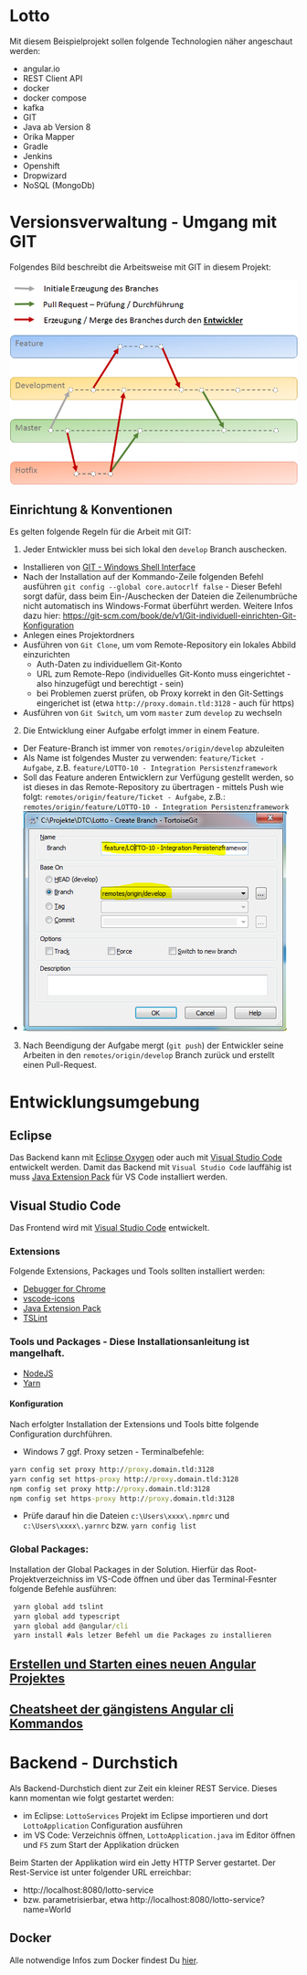 # Lotto
Mit diesem Beispielprojekt sollen folgende Technologien näher angeschaut werden:

* angular.io
* REST Client API
* docker
* docker compose
* kafka
* GIT
* Java ab Version 8
* Orika Mapper
* Gradle
* Jenkins
* Openshift
* Dropwizard
* NoSQL (MongoDb)

# Versionsverwaltung - Umgang mit GIT
Folgendes Bild beschreibt die Arbeitsweise mit GIT in diesem Projekt:

![GIT Branches](doc/git.png "GIT Branches")

## Einrichtung & Konventionen
Es gelten folgende Regeln für die Arbeit mit GIT:
1. Jeder Entwickler muss bei sich lokal den `develop` Branch auschecken.
  - Installieren von [GIT - Windows Shell Interface](https://tortoisegit.org/download/)
  - Nach der Installation auf der Kommando-Zeile folgenden Befehl ausführen `git config --global core.autocrlf false` -  Dieser Befehl sorgt dafür, dass beim Ein-/Auschecken der Dateien die Zeilenumbrüche nicht automatisch ins Windows-Format überführt werden. Weitere Infos dazu hier: https://git-scm.com/book/de/v1/Git-individuell-einrichten-Git-Konfiguration  
  - Anlegen eines Projektordners
  - Ausführen von `Git Clone`, um vom Remote-Repository ein lokales Abbild einzurichten
    - Auth-Daten zu individuellem Git-Konto
    - URL zum Remote-Repo (individuelles Git-Konto muss eingerichtet - also hinzugefügt und berechtigt - sein)
    - bei Problemen zuerst prüfen, ob Proxy korrekt in den Git-Settings eingerichet ist (etwa `http://proxy.domain.tld:3128` - auch für https)
  - Ausführen von `Git Switch`, um vom `master` zum `develop` zu wechseln
2. Die Entwicklung einer Aufgabe erfolgt immer in einem Feature.
  - Der Feature-Branch ist immer von `remotes/origin/develop` abzuleiten
  - Als Name ist folgendes Muster zu verwenden: `feature/Ticket - Aufgabe`, z.B. `feature/LOTTO-10 - Integration Persistenzframework`
  - Soll das Feature anderen Entwicklern zur Verfügung gestellt werden, so ist dieses in das Remote-Repository zu übertragen - mittels Push wie folgt: `remotes/origin/feature/Ticket - Aufgabe`, z.B.: `remotes/origin/feature/LOTTO-10 - Integration Persistenzframework` 
  - ![GIT Branches](doc/create_feature.png "GIT Branches")
3. Nach Beendigung der Aufgabe mergt (`git push`) der Entwickler seine Arbeiten in den `remotes/origin/develop` Branch zurück und erstellt einen Pull-Request.

# Entwicklungsumgebung

## Eclipse
Das Backend kann mit [Eclipse Oxygen](http://www.eclipse.org/downloads/download.php?file=/technology/epp/downloads/release/oxygen/2/eclipse-java-oxygen-2-win32-x86_64.zip "Zum Download") oder auch mit [Visual Studio Code](https://code.visualstudio.com/download "Zum Download") entwickelt werden. Damit das Backend mit `Visual Studio Code` lauffähig ist muss [Java Extension Pack](https://code.visualstudio.com/docs/java/extensions "Zum Download") für VS Code installiert werden.

## Visual Studio Code
Das Frontend wird mit [Visual Studio Code](https://code.visualstudio.com/download "Zum Download") entwickelt.

### Extensions
Folgende Extensions, Packages und Tools sollten installiert werden:
* [Debugger for Chrome](https://marketplace.visualstudio.com/items?itemName=msjsdiag.debugger-for-chrome)
* [vscode-icons](https://marketplace.visualstudio.com/items?itemName=robertohuertasm.vscode-icons)
* [Java Extension Pack](https://marketplace.visualstudio.com/items?itemName=vscjava.vscode-java-pack)
* [TSLint](https://marketplace.visualstudio.com/items?itemName=eg2.tslint)

### Tools und Packages - Diese Installationsanleitung ist mangelhaft.
* [NodeJS](https://nodejs.org/dist/v9.4.0/node-v9.4.0-x64.msi)
* [Yarn](https://yarnpkg.com/latest.msi)

#### Konfiguration
Nach erfolgter Installation der Extensions und Tools bitte folgende Configuration durchführen.
* Windows 7 ggf. Proxy setzen - Terminalbefehle:
```cmd
yarn config set proxy http://proxy.domain.tld:3128
yarn config set https-proxy http://proxy.domain.tld:3128
npm config set proxy http://proxy.domain.tld:3128
npm config set https-proxy http://proxy.domain.tld:3128
```
* Prüfe darauf hin die Dateien `c:\Users\xxxx\.npmrc` und `c:\Users\xxxx\.yarnrc` bzw. `yarn config list`

### Global Packages:
Installation der Global Packages in der Solution. Hierfür das Root-Projektverzeichniss im VS-Code öffnen und über das Terminal-Fesnter folgende Befehle ausführen:
```cmd
 yarn global add tslint
 yarn global add typescript
 yarn global add @angular/cli
 yarn install #als letzer Befehl um die Packages zu installieren
```

## [Erstellen und Starten eines neuen Angular Projektes](neuesProjekt.md)

 ## [Cheatsheet der gängistens Angular cli Kommandos](https://cli.angular.io/reference.pdf)

# Backend - Durchstich
Als Backend-Durchstich dient zur Zeit ein kleiner REST Service. Dieses kann momentan wie folgt gestartet werden:
- im Eclipse: `LottoServices` Projekt im Eclipse importieren und dort `LottoApplication` Configuration ausführen
- im VS Code: Verzeichnis öffnen, `LottoApplication.java` im Editor öffnen und `F5` zum Start der Applikation drücken

Beim Starten der Applikation wird ein Jetty HTTP Server gestartet. Der Rest-Service ist unter folgender URL erreichbar:
- http://localhost:8080/lotto-service
- bzw. parametrisierbar, etwa http://localhost:8080/lotto-service?name=World

## Docker
Alle notwendige Infos zum Docker findest Du [hier](docker/README.md).

